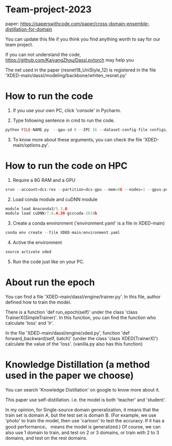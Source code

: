 # Team-project-2023
paper: https://paperswithcode.com/paper/cross-domain-ensemble-distillation-for-domain

You can update this file if you think you find anything worth to say for our team project.

If you can not understand the code, https://github.com/KaiyangZhou/Dassl.pytorch may help you

The net used in the paper (resnet18_UniStyle_12) is registered in the file 'XDED-main/dassl/modeling/backbone/whiten_resnet.py'

# How to run the code
1. If you use your own PC, click 'console' in Pycharm.

2. Type following sentence in cmd to run the code.
```c
python FILE-NAME.py  --gpu-id 0 --IPC 16 --dataset-config-file configs/datasets/domain_ipc_pacs.yaml --config-file configs/xded_default.yaml --trainer XDED --remark XDED_UniStyle12 MODEL.BACKBONE.NAME resnet18_UniStyle_12
```

3. To know more about these arguments, you can check the file 'XDED-main/options.py'.

# How to run the code on HPC
1. Require a 8G RAM and a GPU
```c 
srun --account=dcs-res --partition=dcs-gpu --mem=8G --nodes=1 --gpus-per-node=1 --pty bash //require GPU from dcs with 8G RAM
```
2. Load conda module and cuDNN module
```c
module load Anaconda3/5.3.0
module load cuDNN/7.6.4.38-gcccuda-2019b
```
3. Create a conda environment ('environment.yaml' is a file in XDED-main)
```c
conda env create --file XDED-main/environment.yaml
```
4. Active the environment
```c
source activate xded
```
5. Run the code just like on your PC.


# About run the epoch
You can find a file 'XDED-main/dassl/engine/trainer.py'. In this file, author defined how to train the model.

There is a function 'def run_epoch(self)' under the class 'class TrainerX(SimpleTrainer)'. In this function, you can find the function who calculate 'loss' and 'lr'.

In the file 'XDED-main/dassl/engine/xded.py', function 'def forward_backward(self, batch)' (under the class 'class XDED(TrainerX)') calculate the value of the 'loss'. (vanilla.py also has this function)

# Knowledge Distillation (a method used in the paper we choose)
You can search 'Knowledge Distillation' on google to know more about it.

This paper use self-distillation. i.e. the model is both 'teacher' and 'student'.

In my opinion, for Single-source domain generalization, it means that the train set is domain A, but the test set is domain B. (For example, we use 'photo' to train the model, then use 'cartoon' to test the accuracy. If it has a good performance， means the model is generalized.) 
Of course, we can also use 1 domain to train, and test on 2 or 3 domains, or train with 2 to 3 domains, and test on the rest domains.

